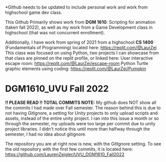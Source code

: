 *Github needs to be updated to include personal work and work from highschool game dev class.

This Github Primarily shows work from **DGM 1610**: Scripting for animation (taken fall 2022), as well as my work from a Game Development class in highschool (that was not concurrent enrollment).

Additionally, I have work from spring of 2021 from a highschool **CS 1400** (Fundamentals of Programming) located here: https://replit.com/@LaurZei 
This class was focused on using Python, two projects I can showcase from that class are pinned on the replit profile, or linked here: 
User interactive escape room: https://replit.com/@LaurZei/escape-room
Python Turtle graphic elements using coding: https://replit.com/@LaurZei/Pumpkin

# DGM1610_UVU Fall 2022
**!! PLEASE READ !! TOTAL COMMITS NOTE:** My github does NOT show all the commits I had made over Fall semester. The reason behind this is due to not having GitIgnore, a setting for Unity projects to only upload scripts and assets, instead of the entire unity project. I ran into this issue a month or so through the semester, my uploads were too large per commit due to unity project libraries. I didn't notice this until more than halfway through the semester, I had no idea about gitignore. 

The repository you are at right now is new, with the GitIgnore setting. 
To see the old repository with the first few commits, it is located here: https://github.com/LaurenZeigler/UVU_DGM1610_Fall2022
